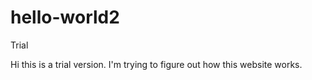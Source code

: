 # hello-world2
Trial

Hi this is a trial version. I'm trying to figure out how this website works. 
